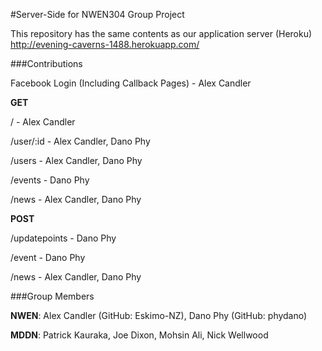 #Server-Side for NWEN304 Group Project

This repository has the same contents as our application server (Heroku)
http://evening-caverns-1488.herokuapp.com/

###Contributions

Facebook Login (Including Callback Pages) - Alex Candler

**GET**

/ - Alex Candler

/user/:id - Alex Candler, Dano Phy

/users - Alex Candler, Dano Phy

/events - Dano Phy

/news - Alex Candler, Dano Phy

**POST**

/updatepoints - Dano Phy

/event - Dano Phy

/news - Alex Candler, Dano Phy


###Group Members

**NWEN**: Alex Candler (GitHub: Eskimo-NZ), Dano Phy (GitHub: phydano)

**MDDN**: Patrick Kauraka, Joe Dixon, Mohsin Ali, Nick Wellwood
